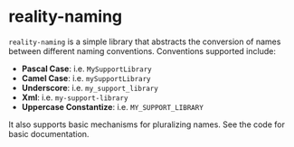 # reality-naming

`reality-naming` is a simple library that abstracts the conversion of names between
different naming conventions. Conventions supported include:

* **Pascal Case**: i.e. `MySupportLibrary`
* **Camel Case**: i.e. `mySupportLibrary`
* **Underscore**: i.e. `my_support_library`
* **Xml**: i.e. `my-support-library`
* **Uppercase Constantize**: i.e. `MY_SUPPORT_LIBRARY`

It also supports basic mechanisms for pluralizing names. See the code for basic documentation.
